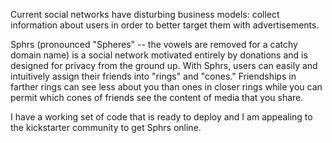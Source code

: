 Current social networks have disturbing business models: collect information about users in order to better target them with advertisements.

Sphrs (pronounced "Spheres" -- the vowels are removed for a catchy domain name) is a social network motivated entirely by donations and is designed for privacy from the ground up.  With Sphrs, users can easily and intuitively assign their friends into "rings" and "cones."  Friendships in farther rings can see less about you than ones in closer rings while you can permit which cones of friends see the content of media that you share.  

I have a working set of code that is ready to deploy and I am appealing to the kickstarter community to get Sphrs online.